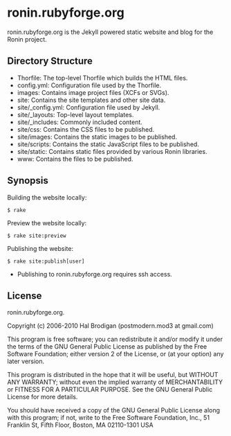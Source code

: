 ronin.rubyforge.org
===================

ronin.rubyforge.org is the Jekyll powered static website and blog for the
Ronin project.

Directory Structure
-------------------

* Thorfile: The top-level Thorfile which builds the HTML files.
* config.yml: Configuration file used by the Thorfile.
* images: Contains image project files (XCFs or SVGs).
* site: Contains the site templates and other site data.
* site/_config.yml: Configuration file used by Jekyll.
* site/_layouts: Top-level layout templates.
* site/_includes: Commonly included content.
* site/css: Contains the CSS files to be published.
* site/images: Contains the static images to be published.
* site/scripts: Contains the static JavaScript files to be published.
* site/static: Contains static files provided by various Ronin libraries.
* www: Contains the files to be published.

Synopsis
--------

Building the website locally:

    $ rake

Preview the website locally:

    $ rake site:preview

Publishing the website:

    $ rake site:publish[user]

* Publishing to ronin.rubyforge.org requires ssh access.

License
-------

ronin.rubyforge.org.

Copyright (c) 2006-2010 Hal Brodigan (postmodern.mod3 at gmail.com)

This program is free software; you can redistribute it and/or modify
it under the terms of the GNU General Public License as published by
the Free Software Foundation; either version 2 of the License, or
(at your option) any later version.

This program is distributed in the hope that it will be useful,
but WITHOUT ANY WARRANTY; without even the implied warranty of
MERCHANTABILITY or FITNESS FOR A PARTICULAR PURPOSE.  See the
GNU General Public License for more details.

You should have received a copy of the GNU General Public License
along with this program; if not, write to the Free Software
Foundation, Inc., 51 Franklin St, Fifth Floor, Boston, MA  02110-1301  USA
